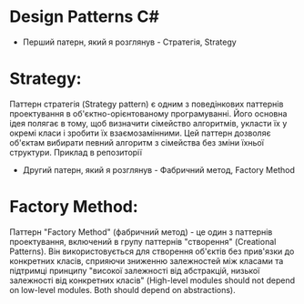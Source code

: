 # Design Patterns C#

 * Перший патерн, який я розглянув - Стратегія, Strategy

# Strategy:
Паттерн стратегія (Strategy pattern) є одним з поведінкових паттернів проектування в об'єктно-орієнтованому програмуванні. Його основна ідея полягає в тому, щоб визначити сімейство алгоритмів, укласти їх у окремі класи і зробити їх взаємозамінними. Цей паттерн дозволяє об'єктам вибирати певний алгоритм з сімейства без зміни їхньої структури.
Приклад в репозиторії

 * Другий патерн, який я розглянув - Фабричний метод, Factory Method 

# Factory Method:  
Паттерн "Factory Method" (фабричний метод) - це один з паттернів проектування, включений в групу паттернів "створення" (Creational Patterns). Він використовується для створення об'єктів без прив'язки до конкретних класів, сприяючи зниженню залежностей між класами та підтримці принципу "високої залежності від абстракцій, низької залежності від конкретних класів" (High-level modules should not depend on low-level modules. Both should depend on abstractions).
